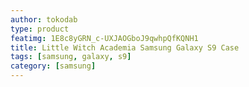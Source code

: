 ```yaml
---
author: tokodab
type: product
featimg: 1E8c8yGRN_c-UXJAOGboJ9qwhpQfKQNH1
title: Little Witch Academia Samsung Galaxy S9 Case
tags: [samsung, galaxy, s9]
category: [samsung]
---
```

